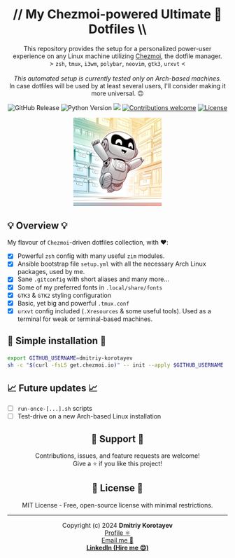 <!-- markdownlint-configure-file {
  "no-inline-html": false,
  "MD041": false
} -->

<div align="center">

# // My Chezmoi-powered Ultimate 💪 Dotfiles \\\

This repository provides the setup for a personalized power-user \
experience on any Linux machine utilizing [Chezmoi](https://chezmoi.io), the dotfile manager. \
\> `zsh`, `tmux`, `i3wm`, `polybar`, `neovim`, `gtk3`, `urxvt` < \
\
*This automated setup is currently tested only on Arch-based machines.* \
In case dotfiles will be used by at least several users, I'll consider making it more universal. 🙃

![GitHub Release](https://img.shields.io/github/v/release/dmitriy-korotayev/dotfiles)
![Python Version](https://img.shields.io/badge/python-3.6+-blue.svg?style=flat-square)
<a target="_blank" href="https://www.linkedin.com/in/foreverdev/">
<img height="20" src="https://img.shields.io/badge/LinkedIn-0077B5?style=for-the-badge&logo=linkedin&logoColor=white" /></a>
[![Contributions welcome](https://img.shields.io/badge/contributions-welcome-orange.svg)](https://github.com/dmitriy-korotayev/pytgbot-autopost/fork)
[![License](https://img.shields.io/badge/license-MIT-blue.svg)](https://opensource.org/licenses/MIT)

<img src="logo.webp" title="Logo" width="40%"
  alt="Finally! Everything is in it's place!"
/>

</div>

## 💡 Overview 💡

My flavour of `Chezmoi`-driven dotfiles collection, with ❤️:

- [x] Powerful `zsh` config with many useful `zim` modules.
- [x] Ansible bootstrap file `setup.yml` with all the necessary Arch Linux packages, used by me.
- [x] Sane `.gitconfig` with short aliases and many more...
- [x] Some of my preferred fonts in `.local/share/fonts`
- [x] `GTK3` & `GTK2` styling configuration
- [x] Basic, yet big and powerful `.tmux.conf`
- [x] `urxvt` config included (`.Xresources` & some useful tools). Used as a terminal for weak or terminal-based machines.

## 🔧 Simple installation 🔧

```sh
export GITHUB_USERNAME=dmitriy-korotayev
sh -c "$(curl -fsLS get.chezmoi.io)" -- init --apply $GITHUB_USERNAME 
```

## 📈 Future updates 📈
- [ ] `run-once-[...].sh` scripts
- [ ] Test-drive on a new Arch-based Linux installation

<div align="center">

## 🚦 Support 🚦

Contributions, issues, and feature requests are welcome! \
Give a ⭐️ if you like this project!

## 📝 License 📝

MIT License - Free, open-source license with minimal restrictions.

-----------

Copyright (c) 2024 **Dmitriy Korotayev** \
[Profile ⚛️](https://github.com/dmitriy-korotayev "My GitHub profile") \
[Email me 🤝](mailto:korotayev.dmitriy+github "Email any questions you might have!") \
**[LinkedIn (Hire me 😊)](https://www.linkedin.com/in/foreverdev/ "My professional profile: skills, experience and much more...")**

</div>
